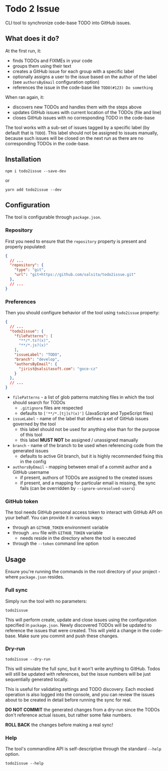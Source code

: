 # Todo 2 Issue
CLI tool to synchronize code-base TODO into GitHub issues.

## What does it do?
 
At the first run, it:
- finds TODOs and FIXMEs in your code
- groups them using their text
- creates a GitHub issue for each group with a specific label
- optionally assigns a user to the issue based on the author of the label (see `authorsByEmail` configuration option)
- references the issue in the code-base like `TODO(#123) Do something`

When ran again, it:
- discovers new TODOs and handles them with the steps above
- updates GitHub issues with current location of the TODOs (file and line)
- closes GitHub issues with no corresponding TODO in the code-base

The tool works with a sub-set of issues tagged by a specific label (by default that
is `TODO`). This label should not be assigned to issues manually, because such
issues will be closed on the next run as there are no corresponding TODOs in the code-base.

## Installation

```shell
npm i todo2issue --save-dev
```
or
```shell
yarn add todo2issue --dev
```

## Configuration

The tool is configurable through `package.json`.

### Repository
First you need to ensure that the `repository` property is present and properly populated:
```json
{
  // ...
  "repository": {
    "type": "git",
    "url": "git+https://github.com/salsita/todo2issue.git"
  },
  // ...
}
```

### Preferences
Then you should configure behavior of the tool using `todo2issue` property:
```json
{
  // ...
  "todo2issue": {
    "filePatterns": [
      "**/*.ts?(x)",
      "**/*.js?(x)"
    ],
    "issueLabel": "TODO",
    "branch": "develop",
    "authorsByEmail": {
      "jirist@salsitasoft.com": "goce-cz"
    }
  },
  // ...  
}
```

- `filePatterns` - a list of glob patterns matching files in which the tool
  should search for TODOs
  - `.gitignore` files are respected
  - defaults to `['**/*.[tj]s?(x)']` (JavaScript and TypeScript files)
- `issueLabel` - name of the label that defines a set of GitHub issues governed by the tool 
  - this label should not be used for anything else than for the purpose of this tool
  - this label **MUST NOT** be assigned / unassigned manually
- `branch` - name of the branch to be used when referencing code from the generated issues
  - defaults to active Git branch, but it is highly recommended fixing this in the config 
- `authorsByEmail` - mapping between email of a commit author and a GitHub username
  - if present, authors of TODOs are assigned to the created issues
  - if present, and a mapping for particular email is missing, the sync fails (can be overridden by `--ignore-unresolved-users`)  

### GitHub token
The tool needs GitHub personal access token to interact with GitHub API on your behalf.
You can provide it in various ways:

- through an `GITHUB_TOKEN` environment variable
- through `.env` file with `GITHUB_TOKEN` variable
    - needs reside in the directory where the tool is executed
- through the `--token` command line option

## Usage

Ensure you're running the commands in the root directory of your project - where
`package.json` resides.

### Full sync

Simply run the tool with no parameters:

```shell
todo2issue
```
This will perform create, update and close issues using the configuration specified
in `package.json`. Newly discovered TODOs will be updated to reference the issues that
were created. This will yield a change in the code-base. Make sure you commit and push
these changes.

### Dry-run

```shell
todo2issue --dry-run
```

This will simulate the full sync, but it won't write anything to GitHub. Todos will
still be updated with references, but the issue numbers will be just sequentially
generated locally.

This is useful for validating settings and TODO discovery. Each mocked operation is
also logged into the console, and you can review the issues about to be created in
detail before running the sync for real.

**DO NOT COMMIT** the generated changes from a dry-run since the TODOs don't reference
actual issues, but rather some fake numbers.

**ROLL BACK** the changes before making a real sync!

### Help
The tool's commandline API is self-descriptive through the standard `--help` option.

```shell
todo2issue --help
```
